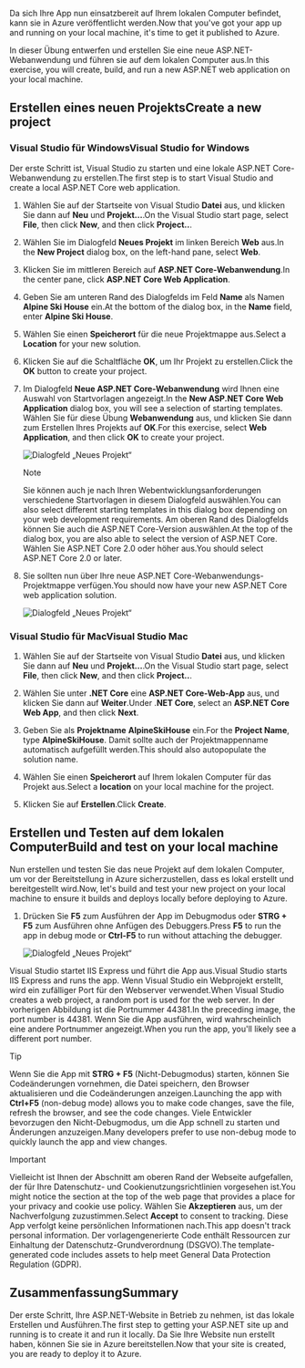 <span data-ttu-id="361d0-101">Da sich Ihre App nun einsatzbereit auf Ihrem lokalen Computer befindet, kann sie in Azure veröffentlicht werden.</span><span class="sxs-lookup"><span data-stu-id="361d0-101">Now that you've got your app up and running on your local machine, it's time to get it published to Azure.</span></span> 

<span data-ttu-id="361d0-102">In dieser Übung entwerfen und erstellen Sie eine neue ASP.NET-Webanwendung und führen sie auf dem lokalen Computer aus.</span><span class="sxs-lookup"><span data-stu-id="361d0-102">In this exercise, you will create, build, and run a new ASP.NET web application on your local machine.</span></span>

## <a name="create-a-new-project"></a><span data-ttu-id="361d0-103">Erstellen eines neuen Projekts</span><span class="sxs-lookup"><span data-stu-id="361d0-103">Create a new project</span></span>

### <a name="visual-studio-for-windows"></a><span data-ttu-id="361d0-104">Visual Studio für Windows</span><span class="sxs-lookup"><span data-stu-id="361d0-104">Visual Studio for Windows</span></span>

<span data-ttu-id="361d0-105">Der erste Schritt ist, Visual Studio zu starten und eine lokale ASP.NET Core-Webanwendung zu erstellen.</span><span class="sxs-lookup"><span data-stu-id="361d0-105">The first step is to start Visual Studio and create a local ASP.NET Core web application.</span></span>

1. <span data-ttu-id="361d0-106">Wählen Sie auf der Startseite von Visual Studio **Datei** aus, und klicken Sie dann auf **Neu** und **Projekt...**.</span><span class="sxs-lookup"><span data-stu-id="361d0-106">On the Visual Studio start page, select **File**, then click **New**, and then click **Project..**.</span></span>

1. <span data-ttu-id="361d0-107">Wählen Sie im Dialogfeld **Neues Projekt** im linken Bereich **Web** aus.</span><span class="sxs-lookup"><span data-stu-id="361d0-107">In the **New Project** dialog box, on the left-hand pane, select **Web**.</span></span>

1. <span data-ttu-id="361d0-108">Klicken Sie im mittleren Bereich auf **ASP.NET Core-Webanwendung**.</span><span class="sxs-lookup"><span data-stu-id="361d0-108">In the center pane, click **ASP.NET Core Web Application**.</span></span>

1. <span data-ttu-id="361d0-109">Geben Sie am unteren Rand des Dialogfelds im Feld **Name** als Namen **Alpine Ski House** ein.</span><span class="sxs-lookup"><span data-stu-id="361d0-109">At the bottom of the dialog box, in the **Name** field, enter **Alpine Ski House**.</span></span>

1. <span data-ttu-id="361d0-110">Wählen Sie einen **Speicherort** für die neue Projektmappe aus.</span><span class="sxs-lookup"><span data-stu-id="361d0-110">Select a **Location** for your new solution.</span></span>

1. <span data-ttu-id="361d0-111">Klicken Sie auf die Schaltfläche **OK**, um Ihr Projekt zu erstellen.</span><span class="sxs-lookup"><span data-stu-id="361d0-111">Click the **OK** button to create your project.</span></span>

1. <span data-ttu-id="361d0-112">Im Dialogfeld **Neue ASP.NET Core-Webanwendung** wird Ihnen eine Auswahl von Startvorlagen angezeigt.</span><span class="sxs-lookup"><span data-stu-id="361d0-112">In the **New ASP.NET Core Web Application** dialog box, you will see a selection of starting templates.</span></span> <span data-ttu-id="361d0-113">Wählen Sie für diese Übung **Webanwendung** aus, und klicken Sie dann zum Erstellen Ihres Projekts auf **OK**.</span><span class="sxs-lookup"><span data-stu-id="361d0-113">For this exercise, select **Web Application**, and then click **OK** to create your project.</span></span>

    ![Dialogfeld „Neues Projekt“](../media-draft/3-aspnet-templates.png)

    > [!NOTE]
    > <span data-ttu-id="361d0-115">Sie können auch je nach Ihren Webentwicklungsanforderungen verschiedene Startvorlagen in diesem Dialogfeld auswählen.</span><span class="sxs-lookup"><span data-stu-id="361d0-115">You can also select different starting templates in this dialog box depending on your web development requirements.</span></span> <span data-ttu-id="361d0-116">Am oberen Rand des Dialogfelds können Sie auch die ASP.NET Core-Version auswählen.</span><span class="sxs-lookup"><span data-stu-id="361d0-116">At the top of the dialog box, you are also able to select the version of ASP.NET Core.</span></span> <span data-ttu-id="361d0-117">Wählen Sie ASP.NET Core 2.0 oder höher aus.</span><span class="sxs-lookup"><span data-stu-id="361d0-117">You should select ASP.NET Core 2.0 or later.</span></span>

1. <span data-ttu-id="361d0-118">Sie sollten nun über Ihre neue ASP.NET Core-Webanwendungs-Projektmappe verfügen.</span><span class="sxs-lookup"><span data-stu-id="361d0-118">You should now have your new ASP.NET Core web application solution.</span></span>

    ![Dialogfeld „Neues Projekt“](../media-draft/3-new-solution.png)

### <a name="visual-studio-mac"></a><span data-ttu-id="361d0-120">Visual Studio für Mac</span><span class="sxs-lookup"><span data-stu-id="361d0-120">Visual Studio Mac</span></span>

1. <span data-ttu-id="361d0-121">Wählen Sie auf der Startseite von Visual Studio **Datei** aus, und klicken Sie dann auf **Neu** und **Projekt...**.</span><span class="sxs-lookup"><span data-stu-id="361d0-121">On the Visual Studio start page, select **File**, then click **New**, and then click **Project..**.</span></span>

1. <span data-ttu-id="361d0-122">Wählen Sie unter **.NET Core** eine **ASP.NET Core-Web-App** aus, und klicken Sie dann auf **Weiter**.</span><span class="sxs-lookup"><span data-stu-id="361d0-122">Under .**NET Core**, select an **ASP.NET Core Web App**, and then click **Next**.</span></span>

1. <span data-ttu-id="361d0-123">Geben Sie als **Projektname** **AlpineSkiHouse** ein.</span><span class="sxs-lookup"><span data-stu-id="361d0-123">For the **Project Name**, type **AlpineSkiHouse**.</span></span> <span data-ttu-id="361d0-124">Damit sollte auch der Projektmappenname automatisch aufgefüllt werden.</span><span class="sxs-lookup"><span data-stu-id="361d0-124">This should also autopopulate the solution name.</span></span>

1. <span data-ttu-id="361d0-125">Wählen Sie einen **Speicherort** auf Ihrem lokalen Computer für das Projekt aus.</span><span class="sxs-lookup"><span data-stu-id="361d0-125">Select a **location** on your local machine for the project.</span></span>

1. <span data-ttu-id="361d0-126">Klicken Sie auf **Erstellen**.</span><span class="sxs-lookup"><span data-stu-id="361d0-126">Click **Create**.</span></span>

## <a name="build-and-test-on-your-local-machine"></a><span data-ttu-id="361d0-127">Erstellen und Testen auf dem lokalen Computer</span><span class="sxs-lookup"><span data-stu-id="361d0-127">Build and test on your local machine</span></span>

<span data-ttu-id="361d0-128">Nun erstellen und testen Sie das neue Projekt auf dem lokalen Computer, um vor der Bereitstellung in Azure sicherzustellen, dass es lokal erstellt und bereitgestellt wird.</span><span class="sxs-lookup"><span data-stu-id="361d0-128">Now, let's build and test your new project on your local machine to ensure it builds and deploys locally before deploying to Azure.</span></span>

1. <span data-ttu-id="361d0-129">Drücken Sie **F5** zum Ausführen der App im Debugmodus oder **STRG + F5** zum Ausführen ohne Anfügen des Debuggers.</span><span class="sxs-lookup"><span data-stu-id="361d0-129">Press **F5** to run the app in debug mode or **Ctrl-F5** to run without attaching the debugger.</span></span>

    ![Dialogfeld „Neues Projekt“](../media-draft/3-webapp-launch.png)

<span data-ttu-id="361d0-131">Visual Studio startet IIS Express und führt die App aus.</span><span class="sxs-lookup"><span data-stu-id="361d0-131">Visual Studio starts IIS Express and runs the app.</span></span> <span data-ttu-id="361d0-132">Wenn Visual Studio ein Webprojekt erstellt, wird ein zufälliger Port für den Webserver verwendet.</span><span class="sxs-lookup"><span data-stu-id="361d0-132">When Visual Studio creates a web project, a random port is used for the web server.</span></span> <span data-ttu-id="361d0-133">In der vorherigen Abbildung ist die Portnummer 44381.</span><span class="sxs-lookup"><span data-stu-id="361d0-133">In the preceding image, the port number is 44381.</span></span> <span data-ttu-id="361d0-134">Wenn Sie die App ausführen, wird wahrscheinlich eine andere Portnummer angezeigt.</span><span class="sxs-lookup"><span data-stu-id="361d0-134">When you run the app, you'll likely see a different port number.</span></span>

> [!TIP]
> <span data-ttu-id="361d0-135">Wenn Sie die App mit **STRG + F5** (Nicht-Debugmodus) starten, können Sie Codeänderungen vornehmen, die Datei speichern, den Browser aktualisieren und die Codeänderungen anzeigen.</span><span class="sxs-lookup"><span data-stu-id="361d0-135">Launching the app with **Ctrl+F5** (non-debug mode) allows you to make code changes, save the file, refresh the browser, and see the code changes.</span></span> <span data-ttu-id="361d0-136">Viele Entwickler bevorzugen den Nicht-Debugmodus, um die App schnell zu starten und Änderungen anzuzeigen.</span><span class="sxs-lookup"><span data-stu-id="361d0-136">Many developers prefer to use non-debug mode to quickly launch the app and view changes.</span></span>

> [!IMPORTANT]
> <span data-ttu-id="361d0-137">Vielleicht ist Ihnen der Abschnitt am oberen Rand der Webseite aufgefallen, der für Ihre Datenschutz- und Cookienutzungsrichtlinien vorgesehen ist.</span><span class="sxs-lookup"><span data-stu-id="361d0-137">You might notice the section at the top of the web page that provides a place for your privacy and cookie use policy.</span></span> <span data-ttu-id="361d0-138">Wählen Sie **Akzeptieren** aus, um der Nachverfolgung zuzustimmen.</span><span class="sxs-lookup"><span data-stu-id="361d0-138">Select **Accept** to consent to tracking.</span></span> <span data-ttu-id="361d0-139">Diese App verfolgt keine persönlichen Informationen nach.</span><span class="sxs-lookup"><span data-stu-id="361d0-139">This app doesn't track personal information.</span></span> <span data-ttu-id="361d0-140">Der vorlagengenerierte Code enthält Ressourcen zur Einhaltung der Datenschutz-Grundverordnung (DSGVO).</span><span class="sxs-lookup"><span data-stu-id="361d0-140">The template-generated code includes assets to help meet General Data Protection Regulation (GDPR).</span></span>

## <a name="summary"></a><span data-ttu-id="361d0-141">Zusammenfassung</span><span class="sxs-lookup"><span data-stu-id="361d0-141">Summary</span></span>

<span data-ttu-id="361d0-142">Der erste Schritt, Ihre ASP.NET-Website in Betrieb zu nehmen, ist das lokale Erstellen und Ausführen.</span><span class="sxs-lookup"><span data-stu-id="361d0-142">The first step to getting your ASP.NET site up and running is to create it and run it locally.</span></span> <span data-ttu-id="361d0-143">Da Sie Ihre Website nun erstellt haben, können Sie sie in Azure bereitstellen.</span><span class="sxs-lookup"><span data-stu-id="361d0-143">Now that your site is created, you are ready to deploy it to Azure.</span></span>
